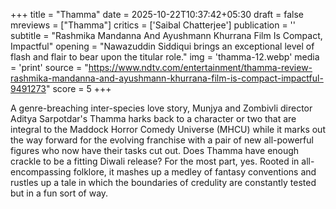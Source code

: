 +++
title = "Thamma"
date = 2025-10-22T10:37:42+05:30
draft = false
mreviews = ["Thamma"]
critics = ['Saibal Chatterjee']
publication = ''
subtitle = "Rashmika Mandanna And Ayushmann Khurrana Film Is Compact, Impactful"
opening = "Nawazuddin Siddiqui brings an exceptional level of flash and flair to bear upon the titular role."
img = 'thamma-12.webp'
media = 'print'
source = "https://www.ndtv.com/entertainment/thamma-review-rashmika-mandanna-and-ayushmann-khurrana-film-is-compact-impactful-9491273"
score = 5
+++

A genre-breaching inter-species love story, Munjya and Zombivli director Aditya Sarpotdar's Thamma harks back to a character or two that are integral to the Maddock Horror Comedy Universe (MHCU) while it marks out the way forward for the evolving franchise with a pair of new all-powerful figures who now have their tasks cut out. Does Thamma have enough crackle to be a fitting Diwali release? For the most part, yes. Rooted in all-encompassing folklore, it mashes up a medley of fantasy conventions and rustles up a tale in which the boundaries of credulity are constantly tested but in a fun sort of way.
